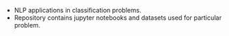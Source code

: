 - NLP applications in classification problems.
- Repository contains jupyter notebooks and datasets used for particular problem.
